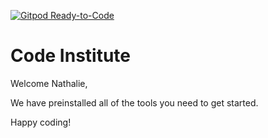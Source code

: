 [![Gitpod Ready-to-Code](https://img.shields.io/badge/Gitpod-Ready--to--Code-blue?logo=gitpod)](https://gitpod.io/#https://github.com/rory81/the_reading_list) 

# Code Institute

Welcome Nathalie,

We have preinstalled all of the tools you need to get started.

Happy coding!